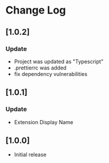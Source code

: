 # Change Log

## [1.0.2]
### Update
- Project was updated as "Typescript"
- .prettierrc was added
- fix dependency vulnerabilities

## [1.0.1]
### Update
- Extension Display Name

## [1.0.0]
- Initial release